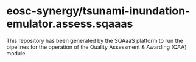 <!--
SPDX-FileCopyrightText: Copyright contributors to the Software Quality Assurance as a Service (SQAaaS) project <sqaaas@ibergrid.eu>

SPDX-License-Identifier: GPL-3.0-only
-->

# eosc-synergy/tsunami-inundation-emulator.assess.sqaaas
This repository has been generated by the SQAaaS platform to run the pipelines
for the operation of the
Quality Assessment & Awarding (QAA)
module.